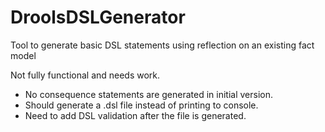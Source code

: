 # DroolsDSLGenerator
Tool to generate basic DSL statements using reflection on an existing fact model

Not fully functional and needs work.
- No consequence statements are generated in initial version.
- Should generate a .dsl file instead of printing to console.
- Need to add DSL validation after the file is generated.
